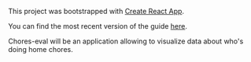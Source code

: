 This project was bootstrapped with [Create React App](https://github.com/facebook/create-react-app).

You can find the most recent version of the guide [here](https://github.com/facebook/create-react-app/blob/master/packages/react-scripts/template/README.md).

Chores-eval will be an application allowing to visualize data about who's doing home chores.
